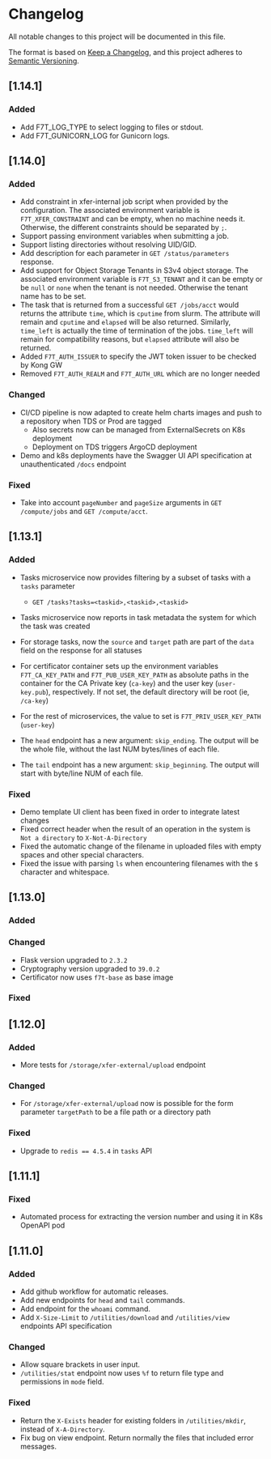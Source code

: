# Changelog

All notable changes to this project will be documented in this file.

The format is based on [Keep a Changelog](https://keepachangelog.com/en/1.0.0/),
and this project adheres to [Semantic Versioning](https://semver.org/spec/v2.0.0.html).

## [1.14.1]

### Added

- Add F7T_LOG_TYPE to select logging to files or stdout.
- Add F7T_GUNICORN_LOG for Gunicorn logs.

## [1.14.0]

### Added

- Add constraint in xfer-internal job script when provided by the configuration. The associated environment variable is `F7T_XFER_CONSTRAINT` and can be empty, when no machine needs it. Otherwise, the different constraints should be separated by `;`.
- Support passing environment variables when submitting a job.
- Support listing directories without resolving UID/GID.
- Add description for each parameter in `GET /status/parameters` response.
- Add support for Object Storage Tenants in S3v4 object storage. The associated environment variable is `F7T_S3_TENANT` and it can be empty or be `null` or `none` when the tenant is not needed. Otherwise the tenant name has to be set.
- The task that is returned from a successful `GET /jobs/acct` would returns the attribute `time`, which is `cputime` from slurm. The attribute will remain and `cputime` and `elapsed` will be also returned. Similarly, `time_left` is actually the time of termination of the jobs. `time_left` will remain for compatibility reasons, but `elapsed` attribute will also be returned.
- Added `F7T_AUTH_ISSUER` to specify the JWT token issuer to be checked by Kong GW
- Removed `F7T_AUTH_REALM` and `F7T_AUTH_URL` which are no longer needed

### Changed

- CI/CD pipeline is now adapted to create helm charts images and push to a repository when TDS or Prod are tagged
  - Also secrets now can be managed from ExternalSecrets on K8s deployment
  - Deployment on TDS triggers ArgoCD deployment
- Demo and k8s deployments have the Swagger UI API specification at unauthenticated `/docs` endpoint

### Fixed

- Take into account `pageNumber` and `pageSize` arguments in `GET /compute/jobs` and `GET /compute/acct`.

## [1.13.1]

### Added

- Tasks microservice now provides filtering by a subset of tasks with a `tasks` parameter
  - `GET /tasks?tasks=<taskid>,<taskid>,<taskid>`

- Tasks microservice now reports in task metadata the system for which the task was created

- For storage tasks, now the `source` and `target` path are part of the `data` field on the response for all statuses

- For certificator container sets up the environment variables `F7T_CA_KEY_PATH` and `F7T_PUB_USER_KEY_PATH` as absolute paths in the container for the CA Private key (`ca-key`) and the user key (`user-key.pub`), respectively. If not set, the default directory will be root (ie, `/ca-key`)

- For the rest of microservices, the value to set is `F7T_PRIV_USER_KEY_PATH` (`user-key`)

- The `head` endpoint has a new argument: `skip_ending`. The output will be the whole file, without the last NUM bytes/lines of each file.

- The `tail` endpoint has a new argument: `skip_beginning`. The output will start with byte/line NUM of each file.

### Fixed

- Demo template UI client has been fixed in order to integrate latest changes
- Fixed correct header when the result of an operation in the system is `Not a directory` to `X-Not-A-Directory`
- Fixed the automatic change of the filename in uploaded files with empty spaces and other special characters.
- Fixed the issue with parsing `ls` when encountering filenames with the `$` character and whitespace.

## [1.13.0]

### Added

### Changed

- Flask version upgraded to `2.3.2`
- Cryptography version upgraded to `39.0.2`
- Certificator now uses `f7t-base` as base image

### Fixed

## [1.12.0]

### Added

- More tests for `/storage/xfer-external/upload` endpoint
### Changed

- For `/storage/xfer-external/upload` now is possible for the form parameter `targetPath` to be a file path or a directory path

### Fixed

- Upgrade to `redis == 4.5.4` in `tasks` API

## [1.11.1]

### Fixed

- Automated process for extracting the version number and using it in K8s OpenAPI pod

## [1.11.0]

### Added

- Add github workflow for automatic releases.
- Add new endpoints for `head` and `tail` commands.
- Add endpoint for the `whoami` command.
- Add `X-Size-Limit` to `/utilities/download` and `/utilities/view` endpoints API specification

### Changed

- Allow square brackets in user input.
- `/utilities/stat` endpoint now uses `%f` to return file type and permissions in `mode` field.

### Fixed

- Return the `X-Exists` header for existing folders in `/utilities/mkdir`, instead of `X-A-Directory`.
- Fix bug on view endpoint. Return normally the files that included error messages.
